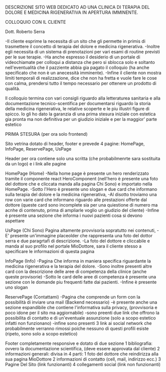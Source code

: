 DESCRIZIONE SITO WEB DEDICATO AD UNA CLINICA DI TERAPIA DEL DOLORE E MEDICINA RIGENERATIVA IN APERTURA IMMINENTE.

COLLOQUIO CON IL CLIENTE

Dott. Roberto Serra

-Il cliente esprime la necessita di un sito che gli permette in primis di trasmettere il concetto di terapia del dolore e medicina rigenerativa.
-Inoltre egli necessita di un sistema di prenotazioni per vari esami di routine previsti per le sue terapie.
-Ha anche espresso il desiderio di un portale di videochiamate per colloqui a distanza che pero si sblocca solo e soltanto nell'eventualità che il pazziente abbia gia pagato il colloquio
(ha anche specificato che non è un anecessità imminente).
-Infine il cliente non mostra limiti temporali di realizzazione, dice che non ha fretta e vuole fare le cose con calma, prendersi tutto il tempo necessario per ottenere un prodotto di qualità.

Il colloquio termina con vari consigli riguardo alla letteraturea sanitaria e alla documentazione tecnico-scentifica per documentarsi riguardo la storia della medicina rigenerativa, le relative scoperte e le piu illustri figure di spicco.
Io gli ho dato la garanzia di una prima stesura iniziale con estetica gia pronta ma non definitiva per un giudizio iniziale e per la maggior' parte estetico



PRIMA STESURA (per ora solo frontend)

Sito vetrina dotato di header, footer e prevede 4 pagine: HomePage, InfoPage, ReservePage, UsPage

Header
per ora contiene solo una scritta (che probabilmenrte sara sostituita da un logo) e i link alle pagine 
 

HomePage (Home)
-Nella home page è presente un hero renderizzato tramite il componente react HeroComponent (nell'hero è presente una foto del dottore che e cliccata manda alla pagina Chi Sono) e importato nella HomePage.
-Sotto l'Hero è presente uno slogan e due card che informano sulla terapia del dolore e la medicina rigenerativa,
-Al disotto troviamo una row con varie card che informano riguardo alle prestazioni offerte dal dottore (queste card sono incomplete sia per una quiestione di numero ma acnhe di contenuto, prima di ampliarle voglio un giudizio del cliente)
-Infine è presente una sezione che informa i nuovi pazienti cosa si devono aspettare


UsPage (Chi Sono)
Pagina altamente provvisoria sopratutto nei contenuti,
-E' presente un'immagine placeolder che rappresenta una foto del dottor serra e due paragrtafi di descrizione.
-La foto del dottore e cliccabile e manda al suo profilo nel portale MioDottore, sara il cliente stesso a specificare le informazioni di questa pagina


InfoPage (Info)
-Pagina Che informa in maniera specifica riguardante la medicina rigenerativa e la terapia del dolore.
-Sono inoltre presenti altre card con la descrizione delle aree di competenza della clinice (anche queste provisorie)
-Sotto le card delle aree di competenza è presente una sezione con le domande piu frequenti fatte dai pazienti.
-Infine è presente uno slogan 


ReservePage (Contattami)
-Pagina che comprende un form con la possibilità di inviare una mail (Backend necessario) 
-è presente anche una sezione espandibile che contiene l'informativa sulla privacy, (provvisoria e poco idone per il sito ma aggiornabile)
-sono preenti due link che offrono la possibilita di contatto e di un'eventuale assunzione (solo a scopo estetico infatti non funzionano)
-infine sono presenti 3 link ai social network che probabilmente verranno rimossi poiche nessuno di questi profili esiste (ripeto, sono solo a scopo estetico)

Footer
completamente responsive e dotato di due sezione
1 bibliografia: ovvero la documentazione scientifica, (deve essere approvata dal cliente)
2 informazioni generali: divisa in 4 parti:
    1 foto del dottore che reindirizza alla sua pagina MioDottore
    2 informazioni di contatto (cell, mail, indirizzo ecc.)
    3 Pagine Del Sito (link funzionanti)
    4 collegamenti social (link non funzionanti)

















